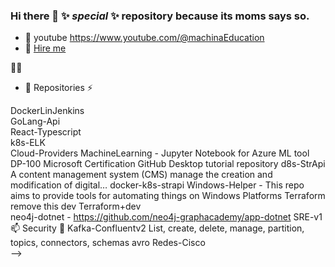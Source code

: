 ### Hi there 👋   ✨ _special_ ✨ repository because its moms says so.

- 🔭 youtube https://www.youtube.com/@machinaEducation
- 🌱 [Hire me](https://www.linkedin.com/in/jeff-muniz-aa17311b3/)

💬💬
- 👯  Repositories   ⚡ 

DockerLinJenkins  
GoLang-Api  
React-Typescript  
k8s-ELK  
Cloud-Providers
MachineLearning - Jupyter Notebook for Azure ML tool DP-100 Microsoft Certification
GitHub Desktop tutorial repository
d8s-StrApi  A content management system (CMS) manage the creation and modification of digital…
docker-k8s-strapi
Windows-Helper   - This repo aims to provide tools for automating things on Windows Platforms
Terraform remove this dev Terraform+dev  
neo4j-dotnet   - https://github.com/neo4j-graphacademy/app-dotnet
SRE-v1  📫
Security  🤔
Kafka-Confluentv2 List, create, delete, manage, partition, topics, connectors, schemas avro
Redes-Cisco    
-->


